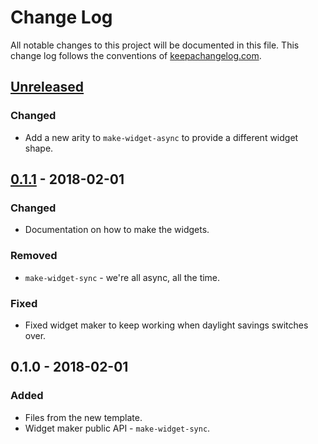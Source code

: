 # Change Log
All notable changes to this project will be documented in this file. This change log follows the conventions of [keepachangelog.com](http://keepachangelog.com/).

## [Unreleased]
### Changed
- Add a new arity to `make-widget-async` to provide a different widget shape.

## [0.1.1] - 2018-02-01
### Changed
- Documentation on how to make the widgets.

### Removed
- `make-widget-sync` - we're all async, all the time.

### Fixed
- Fixed widget maker to keep working when daylight savings switches over.

## 0.1.0 - 2018-02-01
### Added
- Files from the new template.
- Widget maker public API - `make-widget-sync`.

[Unreleased]: https://github.com/your-name/learningclojure/compare/0.1.1...HEAD
[0.1.1]: https://github.com/your-name/learningclojure/compare/0.1.0...0.1.1
